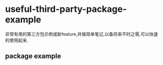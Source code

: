 # useful-third-party-package-example

非常有用的第三方包示例或新feature,并做简单笔记,以备将来不时之需,可以快速的使用起来.

## package example
